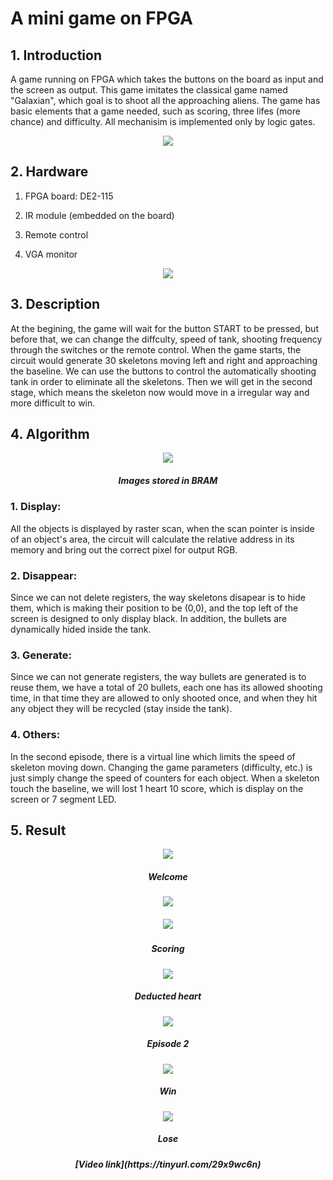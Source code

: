 # A mini game on FPGA
## 1. Introduction
A game running on FPGA which takes the buttons on the board as input and the screen as output. This game imitates the classical game named "Galaxian", which goal is to shoot all the approaching aliens. The game has basic elements that a game needed, such as scoring, three lifes (more chance) and difficulty. All mechanisim is implemented only by logic gates.
<p align="center">
  <img src="./img-for-README/1.jpg" />
</p>  

## 2. Hardware
1. FPGA board: DE2-115

2. IR module (embedded on the board)

3. Remote control

4. VGA monitor
<p align="center">
  <img src="./img-for-README/2.jpg" "Function of the board"/>
</p> 

## 3. Description
At the begining, the game will wait for the button START to be pressed, but before that, we can change the diffculty, speed of tank, shooting frequency through the switches or the remote control. When the game starts, the circuit would generate 30 skeletons moving left and right and approaching the baseline. We can use the buttons to control the automatically shooting tank in order to eliminate all the skeletons. Then we will get in the second stage, which means the skeleton now would move in a irregular way and more difficult to win.

## 4. Algorithm
<p align="center">
  <img src="./img-for-README/table.jpg" "Images stored in BRAM"/>
</p> 
<h5 align="center">Images stored in BRAM</h1>

### 1. Display:
All the objects is displayed by raster scan, when the scan pointer is inside of an object's area, the circuit will calculate the relative address in its memory and bring out the correct pixel for output RGB.
### 2. Disappear:
Since we can not delete registers, the way skeletons disapear is to hide them, which is making their position to be (0,0), and the top left of the screen is designed to only display black. In addition, the bullets are dynamically hided inside the tank.
### 3. Generate:
Since we can not generate registers, the way bullets are generated is to reuse them, we have a total of 20 bullets, each one has its allowed shooting time, in that time they are allowed to only shooted once, and when they hit any object they will be recycled (stay inside the tank).
### 4. Others:
In the second episode, there is a virtual line which limits the speed of skeleton moving down. 
Changing the game parameters (difficulty, etc.) is just simply change the speed of counters for each object.
When a skeleton touch the baseline, we will lost 1 heart 10 score, which is display on the screen or 7 segment LED.

## 5. Result
<p align="center">
  <img src="./img-for-README/3.jpg" "Welcome"/>
</p> 
<h5 align="center">Welcome</h1>
<p align="center">
  <img src="./img-for-README/1.jpg" "Episode 1"/>
</p> 
<h5 align="center"Episode 1</h5>
<p align="center">
  <img src="./img-for-README/4.jpg" "Scoring"/>
</p> 
<h5 align="center">Scoring</h5>
<p align="center">
  <img src="./img-for-README/5.jpg" "Deducted heart"/>
</p>
<h5 align="center">Deducted heart</h5>
<p align="center">
  <img src="./img-for-README/6.jpg" "Episode 2"/>
</p> <h5 align="center">Episode 2</h5>
<p align="center">
  <img src="./img-for-README/7.jpg" "Win"/>
</p> 
<h5 align="center">Win</h5>
<p align="center">
  <img src="./img-for-README/8.jpg" "Lose"/>
</p> 
<h5 align="center">Lose</h5>
  
<h5 align="center"> [Video link](https://tinyurl.com/29x9wc6n) </h5> 
